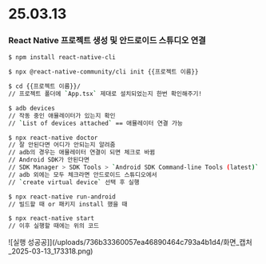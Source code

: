 # 25.03.13

### React Native 프로젝트 생성 및 안드로이드 스튜디오 연결

```bash
$ npm install react-native-cli

$ npx @react-native-community/cli init {{프로젝트 이름}}

$ cd {{프로젝트 이름}}/ 
// 프로젝트 폴더에 `App.tsx` 제대로 설치되었는지 한번 확인해주기!

$ adb devices
// 작동 중인 애뮬레이터가 있는지 확인
// `List of devices attached` == 애뮬레이터 연결 가능

$ npx react-native doctor
// 잘 안된다면 어디가 안되는지 알려줌
// adb의 경우는 애뮬레이터 연결이 되면 체크로 바뀜
// Android SDK가 안된다면
// SDK Manager > SDK Tools > `Android SDK Command-line Tools (latest)` 설치치 
// adb 외에는 모두 체크라면 안드로이드 스튜디오에서 
// `create virtual device` 선택 후 실행

$ npx react-native run-android
// 빌드할 때 or 패키지 install 했을 때 

$ npx react-native start
// 이후 실행할 때에는 위의 코드
```

![실행 성공공]](/uploads/736b33360057ea46890464c793a4b1d4/화면_캡처_2025-03-13_173318.png)